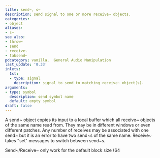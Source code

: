 ```yaml
---
title: send~, s~
description: send signal to one or more receive~ objects.
categories:
- object
aliases:
- s~
see_also:
- throw~
- send
- receive~
- tabsend~
pdcategory: vanilla,  General Audio Manipulation
last_update: '0.33'
inlets:
  1st:
  - type: signal
    description: signal to send to matching receive~ object(s).
arguments:
- type: symbol
  description: send symbol name 
  default: empty symbol
draft: false
---
```

A send~ object copies its input to a local buffer which all receive~ objects of the same name read from. They may be in different windows or even different patches. Any number of receives may be associated with one send~ but it is an error to have two send~s of the same name. Receive~ takes "set" messages to switch between send~s.

Send~/Receive~ only work for the default block size (64
